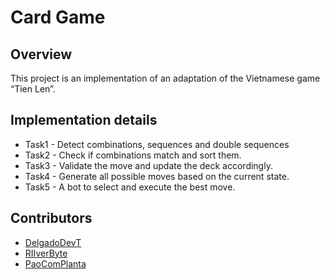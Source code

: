 # Card Game

## Overview 

This project is an implementation of an adaptation of the Vietnamese game “Tien Len”.

## Implementation details

* Task1 - Detect combinations, sequences and double sequences
* Task2 - Check if combinations match and sort them.
* Task3 - Validate the move and update the deck accordingly.
* Task4 - Generate all possible moves based on the current state.
* Task5 - A bot to select and execute the best move.

## Contributors

* [DelgadoDevT](https://github.com/DelgadoDevT)
* [RIIverByte](https://github.com/RIIverByte)
* [PaoComPlanta](https://github.com/PaoComPlanta)

